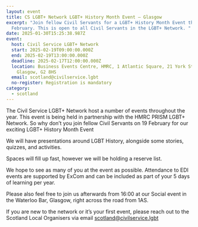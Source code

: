 ```yaml
---
layout: event
title: CS LGBT+ Network LGBT+ History Month Event – Glasgow
excerpt: "Join fellow Civil Servants for a LGBT+ History Month Event this
  February. This is open to all Civil Servants in the LGBT+ Network. "
date: 2025-01-30T15:25:38.987Z
event:
  host: Civil Service LGBT+ Network
  start: 2025-02-19T09:00:00.000Z
  end: 2025-02-19T13:00:00.000Z
  deadline: 2025-02-17T12:00:00.000Z
  location: Business Events Centre, HMRC, 1 Atlantic Square, 21 York Street,
    Glasgow, G2 8HS
  email: scotland@civilservice.lgbt
  no-register: Registration is mandatory
category:
  - scotland
---
```

The Civil Service LGBT+ Network host a number of events throughout the year. This event is being held in partnership with the HMRC PRISM LGBT+ Network. So why don’t you join fellow Civil Servants on 19 February for our exciting LGBT+ History Month Event

We will have presentations around LGBT History, alongside some stories, quizzes, and activities.

Spaces will fill up fast, however we will be holding a reserve list. 

We hope to see as many of you at the event as possible. Attendance to EDI events are supported by ExCom and can be included as part of your 5 days of learning per year. 

Please also feel free to join us afterwards from 16:00 at our Social event in the Waterloo Bar, Glasgow, right across the road from 1AS. 

If you are new to the network or it’s your first event, please reach out to the Scotland Local Organisers via email [scotland@civilservice.lgbt](mailto:scotland@civilservice.lgbt)